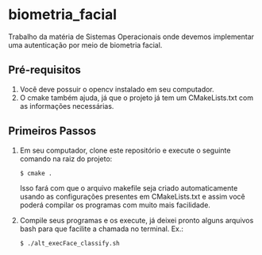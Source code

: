 # biometria_facial
Trabalho da matéria de Sistemas Operacionais onde devemos implementar uma autenticação por meio de biometria facial.

## Pré-requisitos

1. Você deve possuir o opencv instalado em seu computador.
2. O cmake também ajuda, já que o projeto já tem um CMakeLists.txt
com as informações necessárias.

## Primeiros Passos

1. Em seu computador, clone este repositório e execute o seguinte comando na raiz do projeto:

   ```bash
   $ cmake .
   ```

   Isso fará com que o arquivo makefile seja criado automaticamente
   usando as configurações presentes em CMakeLists.txt e assim você
   poderá compilar os programas com muito mais facilidade.

2. Compile seus programas e os execute, já deixei pronto alguns
   arquivos bash para que facilite a chamada no terminal.
   Ex.:

   ```bash
   $ ./alt_execFace_classify.sh
   ```

